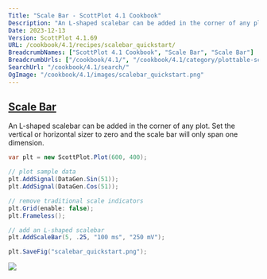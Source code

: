 ```yaml
---
Title: "Scale Bar - ScottPlot 4.1 Cookbook"
Description: "An L-shaped scalebar can be added in the corner of any plot. Set the vertical or horizontal sizer to zero and the scale bar will only span one dimension."
Date: 2023-12-13
Version: ScottPlot 4.1.69
URL: /cookbook/4.1/recipes/scalebar_quickstart/
BreadcrumbNames: ["ScottPlot 4.1 Cookbook", "Scale Bar", "Scale Bar"]
BreadcrumbUrls: ["/cookbook/4.1/", "/cookbook/4.1/category/plottable-scale-bar", "/cookbook/4.1/recipes/scalebar_quickstart/"]
SearchUrl: "/cookbook/4.1/search/"
OgImage: "/cookbook/4.1/images/scalebar_quickstart.png"
---
```


<h2><a id='scale-bar' href='/cookbook/4.1/recipes/scalebar_quickstart/'>Scale Bar</a></h2>

An L-shaped scalebar can be added in the corner of any plot. Set the vertical or horizontal sizer to zero and the scale bar will only span one dimension.

```cs
var plt = new ScottPlot.Plot(600, 400);

// plot sample data
plt.AddSignal(DataGen.Sin(51));
plt.AddSignal(DataGen.Cos(51));

// remove traditional scale indicators
plt.Grid(enable: false);
plt.Frameless();

// add an L-shaped scalebar
plt.AddScaleBar(5, .25, "100 ms", "250 mV");

plt.SaveFig("scalebar_quickstart.png");
```

<img src='../../images/scalebar_quickstart.png' class='d-block mx-auto my-5' />


